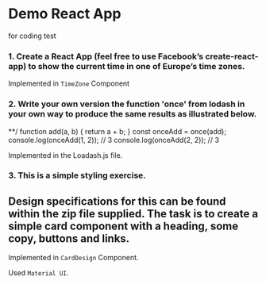 # Demo React App

for coding test


### 1. Create a React App (feel free to use Facebook’s create-react-app) to show the current time in one of Europe’s time zones.

Implemented in `TimeZone` Component

### 2. Write your own version the function 'once' from lodash in your own way to produce the same results as illustrated below.  

**/
function add(a, b) {
return a + b;
}
const onceAdd = once(add);
console.log(onceAdd(1, 2)); // 3
console.log(onceAdd(2, 2)); // 3

Implemented in the Loadash.js file.

### 3. This is a simple styling exercise.
## Design specifications for this can be found within the zip file supplied. The task is to create a simple card component with a heading, some copy, buttons and links.
Implemented in `CardDesign` Component.

Used `Material UI`.
